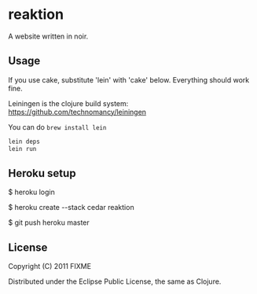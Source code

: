 # reaktion

A website written in noir. 

## Usage

If you use cake, substitute 'lein' with 'cake' below. Everything should work fine.

Leiningen is the clojure build system: https://github.com/technomancy/leiningen

You can do `brew install lein`

```bash
lein deps
lein run
```

## Heroku setup

  $ heroku login

  $ heroku create --stack cedar reaktion

  $ git push heroku master

## License

Copyright (C) 2011 FIXME

Distributed under the Eclipse Public License, the same as Clojure.

